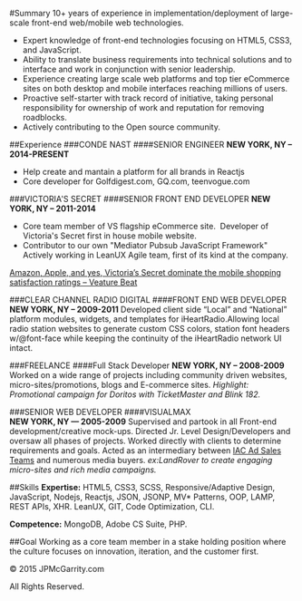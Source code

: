 #Summary
10+ years of experience in implementation/deployment of large-scale front-end web/mobile web technologies.

* Expert knowledge of front-end technologies focusing on HTML5, CSS3, and JavaScript.
* Ability to translate business requirements into technical solutions and to interface and work in conjunction with senior leadership.
* Experience creating large scale web platforms and top tier eCommerce sites on both desktop and mobile interfaces reaching millions of users. 
* Proactive self-starter with track record of initiative, taking personal responsibility for ownership of work and reputation for removing roadblocks.
* Actively contributing to the Open source community.

##Experience
###CONDE NAST
####SENIOR ENGINEER
**NEW YORK, NY – 2014-PRESENT**
* Help create and mantain a platform for all brands in Reactjs
* Core developer for Golfdigest.com, GQ.com, teenvogue.com

###VICTORIA'S SECRET
####SENIOR FRONT END DEVELOPER
**NEW YORK, NY – 2011-2014**
* Core team member of VS flagship eCommerce site.  Developer of Victoria's Secret first in house mobile website.
* Contributor to our own "Mediator Pubsub JavaScript Framework" Actively working in LeanUX Agile team, first of its kind at the company.


[Amazon, Apple, and yes, Victoria’s Secret dominate the mobile shopping satisfaction ratings – Veature Beat](http://goo.gl/0CxJg)

###CLEAR CHANNEL RADIO DIGITAL
####FRONT END WEB DEVELOPER
**NEW YORK, NY – 2009-2011**
Developed client side “Local” and “National” platform modules, widgets, and templates for iHeartRadio.Allowing local radio station websites to generate custom CSS colors, station font headers w/@font-face while keeping the continuity of the iHeartRadio network UI intact. 

###FREELANCE
####Full Stack Developer
**NEW YORK, NY – 2008-2009**
Worked on a wide range of projects including community driven websites, micro-sites/promotions, blogs and E-commerce sites. *Highlight: Promotional campaign for Doritos with TicketMaster and Blink 182.*

###SENIOR WEB DEVELOPER
####VISUALMAX   
**NEW YORK, NY — 2005-2009**
Supervised and partook in all Front-end development/creative mock-ups. Directed Jr. Level Design/Developers and oversaw all phases of projects. Worked directly with clients to determine requirements and goals. Acted as an intermediary between [IAC Ad Sales Teams](http://www.iac.com/about/overview) and numerous media buyers.
 *ex:LandRover to create engaging micro-sites and rich media campaigns.*
 
##Skills
**Expertise:** HTML5, CSS3, SCSS, Responsive/Adaptive Design, JavaScript, Nodejs, Reactjs, JSON, JSONP, MV* Patterns, OOP, LAMP, REST APIs, XHR. LeanUX, GIT, Code Optimization, CLI.

**Competence:** MongoDB, Adobe CS Suite, PHP.

##Goal
Working as a core team member in a stake holding position where the culture focuses on innovation, iteration, and the customer first. 



© 2015 JPMcGarrity.com

All Rights Reserved.

